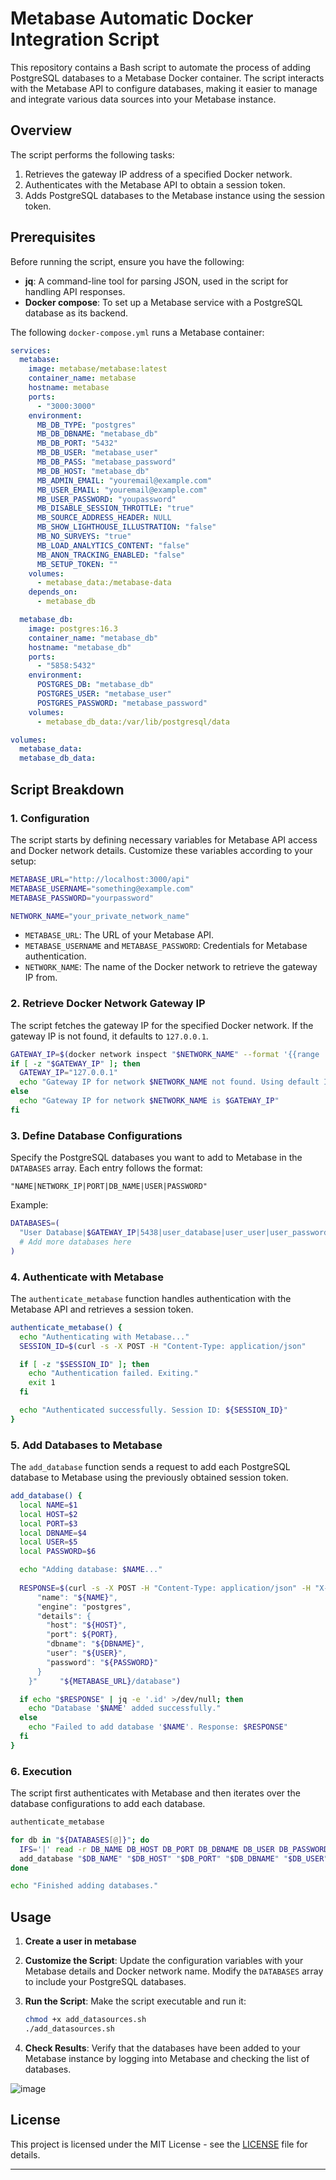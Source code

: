# Metabase Automatic Docker Integration Script

This repository contains a Bash script to automate the process of adding PostgreSQL databases to a Metabase Docker container. The script interacts with the Metabase API to configure databases, making it easier to manage and integrate various data sources into your Metabase instance.

## Overview

The script performs the following tasks:
1. Retrieves the gateway IP address of a specified Docker network.
2. Authenticates with the Metabase API to obtain a session token.
3. Adds PostgreSQL databases to the Metabase instance using the session token.

## Prerequisites

Before running the script, ensure you have the following:
- **jq**: A command-line tool for parsing JSON, used in the script for handling API responses.
- **Docker compose**: To set up a Metabase service with a PostgreSQL database as its backend.

The following `docker-compose.yml` runs a Metabase container:

```yaml
services:
  metabase:
    image: metabase/metabase:latest
    container_name: metabase
    hostname: metabase
    ports:
      - "3000:3000"
    environment:
      MB_DB_TYPE: "postgres"
      MB_DB_DBNAME: "metabase_db"
      MB_DB_PORT: "5432"
      MB_DB_USER: "metabase_user"
      MB_DB_PASS: "metabase_password"
      MB_DB_HOST: "metabase_db"
      MB_ADMIN_EMAIL: "youremail@example.com"
      MB_USER_EMAIL: "youremail@example.com"
      MB_USER_PASSWORD: "youpassword"
      MB_DISABLE_SESSION_THROTTLE: "true"
      MB_SOURCE_ADDRESS_HEADER: NULL
      MB_SHOW_LIGHTHOUSE_ILLUSTRATION: "false"
      MB_NO_SURVEYS: "true"
      MB_LOAD_ANALYTICS_CONTENT: "false"
      MB_ANON_TRACKING_ENABLED: "false"
      MB_SETUP_TOKEN: ""
    volumes:
      - metabase_data:/metabase-data
    depends_on:
      - metabase_db

  metabase_db:
    image: postgres:16.3
    container_name: "metabase_db"
    hostname: "metabase_db"
    ports:
      - "5858:5432"
    environment:
      POSTGRES_DB: "metabase_db"
      POSTGRES_USER: "metabase_user"
      POSTGRES_PASSWORD: "metabase_password"
    volumes:
      - metabase_db_data:/var/lib/postgresql/data

volumes:
  metabase_data:
  metabase_db_data:
```

## Script Breakdown

### 1. Configuration

The script starts by defining necessary variables for Metabase API access and Docker network details. Customize these variables according to your setup:

```bash
METABASE_URL="http://localhost:3000/api"
METABASE_USERNAME="something@example.com"
METABASE_PASSWORD="yourpassword"

NETWORK_NAME="your_private_network_name"
```

- `METABASE_URL`: The URL of your Metabase API.
- `METABASE_USERNAME` and `METABASE_PASSWORD`: Credentials for Metabase authentication.
- `NETWORK_NAME`: The name of the Docker network to retrieve the gateway IP from.

### 2. Retrieve Docker Network Gateway IP

The script fetches the gateway IP for the specified Docker network. If the gateway IP is not found, it defaults to `127.0.0.1`.

```bash
GATEWAY_IP=$(docker network inspect "$NETWORK_NAME" --format '{{range .IPAM.Config}}{{.Gateway}}{{end}}')
if [ -z "$GATEWAY_IP" ]; then
  GATEWAY_IP="127.0.0.1"
  echo "Gateway IP for network $NETWORK_NAME not found. Using default IP $GATEWAY_IP."
else
  echo "Gateway IP for network $NETWORK_NAME is $GATEWAY_IP"
fi
```

### 3. Define Database Configurations

Specify the PostgreSQL databases you want to add to Metabase in the `DATABASES` array. Each entry follows the format:

```
"NAME|NETWORK_IP|PORT|DB_NAME|USER|PASSWORD"
```

Example:

```bash
DATABASES=(
  "User Database|$GATEWAY_IP|5438|user_database|user_user|user_password"
  # Add more databases here
)
```

### 4. Authenticate with Metabase

The `authenticate_metabase` function handles authentication with the Metabase API and retrieves a session token.

```bash
authenticate_metabase() {
  echo "Authenticating with Metabase..."
  SESSION_ID=$(curl -s -X POST -H "Content-Type: application/json"     -d "{"username": "${METABASE_USERNAME}", "password": "${METABASE_PASSWORD}"}"     "${METABASE_URL}/session" | jq -r '.id')

  if [ -z "$SESSION_ID" ]; then
    echo "Authentication failed. Exiting."
    exit 1
  fi

  echo "Authenticated successfully. Session ID: ${SESSION_ID}"
}
```

### 5. Add Databases to Metabase

The `add_database` function sends a request to add each PostgreSQL database to Metabase using the previously obtained session token.

```bash
add_database() {
  local NAME=$1
  local HOST=$2
  local PORT=$3
  local DBNAME=$4
  local USER=$5
  local PASSWORD=$6

  echo "Adding database: $NAME..."
  
  RESPONSE=$(curl -s -X POST -H "Content-Type: application/json" -H "X-Metabase-Session: ${SESSION_ID}"     -d "{
      "name": "${NAME}",
      "engine": "postgres",
      "details": {
        "host": "${HOST}",
        "port": ${PORT},
        "dbname": "${DBNAME}",
        "user": "${USER}",
        "password": "${PASSWORD}"
      }
    }"     "${METABASE_URL}/database")

  if echo "$RESPONSE" | jq -e '.id' >/dev/null; then
    echo "Database '$NAME' added successfully."
  else
    echo "Failed to add database '$NAME'. Response: $RESPONSE"
  fi
}
```

### 6. Execution

The script first authenticates with Metabase and then iterates over the database configurations to add each database.

```bash
authenticate_metabase

for db in "${DATABASES[@]}"; do
  IFS='|' read -r DB_NAME DB_HOST DB_PORT DB_DBNAME DB_USER DB_PASSWORD <<< "$db"
  add_database "$DB_NAME" "$DB_HOST" "$DB_PORT" "$DB_DBNAME" "$DB_USER" "$DB_PASSWORD"
done

echo "Finished adding databases."
```

## Usage
1. **Create a user in metabase**

2. **Customize the Script**: Update the configuration variables with your Metabase details and Docker network name. Modify the `DATABASES` array to include your PostgreSQL databases.

3. **Run the Script**: Make the script executable and run it:

    ```bash
    chmod +x add_datasources.sh
    ./add_datasources.sh
    ```

4. **Check Results**: Verify that the databases have been added to your Metabase instance by logging into Metabase and checking the list of databases.

![image](https://github.com/user-attachments/assets/5cc12efc-6123-4d22-9aa1-6373bac8bf81)

## License

This project is licensed under the MIT License - see the [LICENSE](LICENSE) file for details.

---

